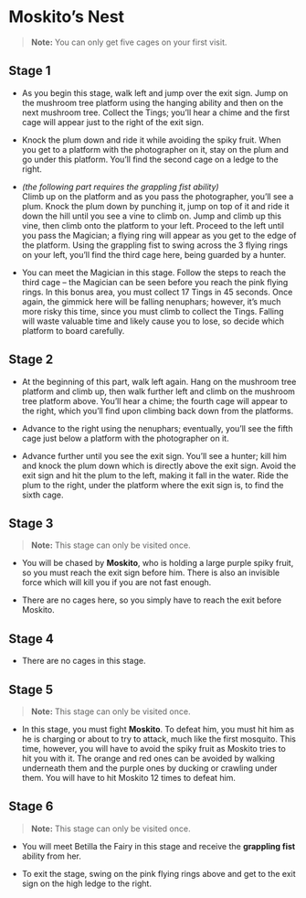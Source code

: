# Moskito’s Nest

> **Note:** You can only get five cages on your first visit.

## Stage 1

- As you begin this stage, walk left and jump over the exit sign. Jump on the mushroom tree platform using the hanging ability and then on the next mushroom tree. Collect the Tings; you’ll hear a chime and the first cage will appear just to the right of the exit sign.

- Knock the plum down and ride it while avoiding the spiky fruit. When you get to a platform with the photographer on it, stay on the plum and go under this platform. You’ll find the second cage on a ledge to the right.

- *(the following part requires the grappling fist ability)*  
  Climb up on the platform and as you pass the photographer, you’ll see a plum. Knock the plum down by punching it, jump on top of it and ride it down the hill until you see a vine to climb on. Jump and climb up this vine, then climb onto the platform to your left. Proceed to the left until you pass the Magician; a flying ring will appear as you get to the edge of the platform. Using the grappling fist to swing across the 3 flying rings on your left, you’ll find the third cage here, being guarded by a hunter.

- You can meet the Magician in this stage. Follow the steps to reach the third cage – the Magician can be seen before you reach the pink flying rings. In this bonus area, you must collect 17 Tings in 45 seconds. Once again, the gimmick here will be falling nenuphars; however, it’s much more risky this time, since you must climb to collect the Tings. Falling will waste valuable time and likely cause you to lose, so decide which platform to board carefully.

## Stage 2

- At the beginning of this part, walk left again. Hang on the mushroom tree platform and climb up, then walk further left and climb on the mushroom tree platform above. You’ll hear a chime; the fourth cage will appear to the right, which you’ll find upon climbing back down from the platforms.

- Advance to the right using the nenuphars; eventually, you’ll see the fifth cage just below a platform with the photographer on it.

- Advance further until you see the exit sign. You’ll see a hunter; kill him and knock the plum down which is directly above the exit sign. Avoid the exit sign and hit the plum to the left, making it fall in the water. Ride the plum to the right, under the platform where the exit sign is, to find the sixth cage.

## Stage 3

> **Note:** This stage can only be visited once.

- You will be chased by **Moskito**, who is holding a large purple spiky fruit, so you must reach the exit sign before him. There is also an invisible force which will kill you if you are not fast enough. 

- There are no cages here, so you simply have to reach the exit before Moskito.

## Stage 4

- There are no cages in this stage.

## Stage 5

> **Note:** This stage can only be visited once.

- In this stage, you must fight **Moskito**. To defeat him, you must hit him as he is charging or about to try to attack, much like the first mosquito. This time, however, you will have to avoid the spiky fruit as Moskito tries to hit you with it. The orange and red ones can be avoided by walking underneath them and the purple ones by ducking or crawling under them. You will have to hit Moskito 12 times to defeat him.

## Stage 6

> **Note:** This stage can only be visited once.

- You will meet Betilla the Fairy in this stage and receive the **grappling fist** ability from her.

- To exit the stage, swing on the pink flying rings above and get to the exit sign on the high ledge to the right.
